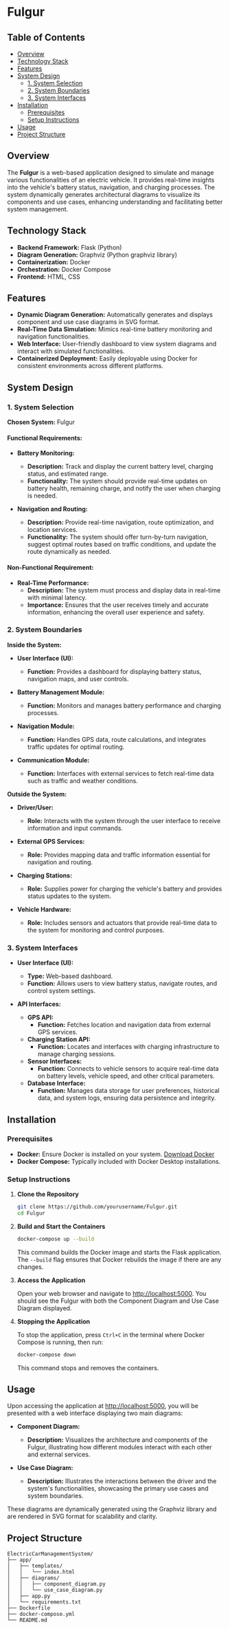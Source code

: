 # Fulgur

## Table of Contents
- [Overview](#overview)
- [Technology Stack](#technology-stack)
- [Features](#features)
- [System Design](#system-design)
  - [1. System Selection](#1-system-selection)
  - [2. System Boundaries](#2-system-boundaries)
  - [3. System Interfaces](#3-system-interfaces)
- [Installation](#installation)
  - [Prerequisites](#prerequisites)
  - [Setup Instructions](#setup-instructions)
- [Usage](#usage)
- [Project Structure](#project-structure)

## Overview
The **Fulgur** is a web-based application designed to simulate and manage various functionalities of an electric vehicle. It provides real-time insights into the vehicle's battery status, navigation, and charging processes. The system dynamically generates architectural diagrams to visualize its components and use cases, enhancing understanding and facilitating better system management.

## Technology Stack
- **Backend Framework:** Flask (Python)
- **Diagram Generation:** Graphviz (Python graphviz library)
- **Containerization:** Docker
- **Orchestration:** Docker Compose
- **Frontend:** HTML, CSS

## Features
- **Dynamic Diagram Generation:** Automatically generates and displays component and use case diagrams in SVG format.
- **Real-Time Data Simulation:** Mimics real-time battery monitoring and navigation functionalities.
- **Web Interface:** User-friendly dashboard to view system diagrams and interact with simulated functionalities.
- **Containerized Deployment:** Easily deployable using Docker for consistent environments across different platforms.

## System Design

### 1. System Selection
**Chosen System:** Fulgur

#### Functional Requirements:

- **Battery Monitoring:**
  - **Description:** Track and display the current battery level, charging status, and estimated range.
  - **Functionality:** The system should provide real-time updates on battery health, remaining charge, and notify the user when charging is needed.

- **Navigation and Routing:**
  - **Description:** Provide real-time navigation, route optimization, and location services.
  - **Functionality:** The system should offer turn-by-turn navigation, suggest optimal routes based on traffic conditions, and update the route dynamically as needed.

#### Non-Functional Requirement:

- **Real-Time Performance:**
  - **Description:** The system must process and display data in real-time with minimal latency.
  - **Importance:** Ensures that the user receives timely and accurate information, enhancing the overall user experience and safety.

### 2. System Boundaries

**Inside the System:**

- **User Interface (UI):**
  - **Function:** Provides a dashboard for displaying battery status, navigation maps, and user controls.

- **Battery Management Module:**
  - **Function:** Monitors and manages battery performance and charging processes.

- **Navigation Module:**
  - **Function:** Handles GPS data, route calculations, and integrates traffic updates for optimal routing.

- **Communication Module:**
  - **Function:** Interfaces with external services to fetch real-time data such as traffic and weather conditions.

**Outside the System:**

- **Driver/User:**
  - **Role:** Interacts with the system through the user interface to receive information and input commands.

- **External GPS Services:**
  - **Role:** Provides mapping data and traffic information essential for navigation and routing.

- **Charging Stations:**
  - **Role:** Supplies power for charging the vehicle's battery and provides status updates to the system.

- **Vehicle Hardware:**
  - **Role:** Includes sensors and actuators that provide real-time data to the system for monitoring and control purposes.

### 3. System Interfaces

- **User Interface (UI):**
  - **Type:** Web-based dashboard.
  - **Function:** Allows users to view battery status, navigate routes, and control system settings.

- **API Interfaces:**
  - **GPS API:**
    - **Function:** Fetches location and navigation data from external GPS services.
  - **Charging Station API:**
    - **Function:** Locates and interfaces with charging infrastructure to manage charging sessions.
  - **Sensor Interfaces:**
    - **Function:** Connects to vehicle sensors to acquire real-time data on battery levels, vehicle speed, and other critical parameters.
  - **Database Interface:**
    - **Function:** Manages data storage for user preferences, historical data, and system logs, ensuring data persistence and integrity.

## Installation

### Prerequisites
- **Docker:** Ensure Docker is installed on your system. [Download Docker](https://www.docker.com/get-started)
- **Docker Compose:** Typically included with Docker Desktop installations.

### Setup Instructions

1. **Clone the Repository**

    ```bash
    git clone https://github.com/yourusername/Fulgur.git
    cd Fulgur
    ```

2. **Build and Start the Containers**

    ```bash
    docker-compose up --build
    ```

    This command builds the Docker image and starts the Flask application. The `--build` flag ensures that Docker rebuilds the image if there are any changes.

3. **Access the Application**

    Open your web browser and navigate to [http://localhost:5000](http://localhost:5000). You should see the Fulgur with both the Component Diagram and Use Case Diagram displayed.

4. **Stopping the Application**

    To stop the application, press `Ctrl+C` in the terminal where Docker Compose is running, then run:

    ```bash
    docker-compose down
    ```

    This command stops and removes the containers.

## Usage
Upon accessing the application at [http://localhost:5000](http://localhost:5000), you will be presented with a web interface displaying two main diagrams:

- **Component Diagram:**
  - **Description:** Visualizes the architecture and components of the Fulgur, illustrating how different modules interact with each other and external services.

- **Use Case Diagram:**
  - **Description:** Illustrates the interactions between the driver and the system's functionalities, showcasing the primary use cases and system boundaries.

These diagrams are dynamically generated using the Graphviz library and are rendered in SVG format for scalability and clarity.

## Project Structure

```plaintext
ElectricCarManagementSystem/
├── app/
│   ├── templates/
│   │   └── index.html
│   ├── diagrams/
│   │   ├── component_diagram.py
│   │   └── use_case_diagram.py
│   ├── app.py
│   └── requirements.txt
├── Dockerfile
├── docker-compose.yml
└── README.md
